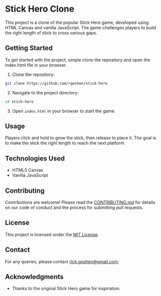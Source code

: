 # Stick Hero Clone

This project is a clone of the popular Stick Hero game, developed using HTML Canvas and vanilla JavaScript. The game challenges players to build the right length of stick to cross various gaps.

## Getting Started

To get started with the project, simple clone the repository and open the index.html file in your browser.

1. Clone the repository:

```bash
git clone https://github.com/rgoshen/stick-hero
```

2. Navigate to the project directory:

```bash
cd stick-hero
```

3. Open `index.html` in your browser to start the game.

## Usage

Players click and hold to grow the stick, then release to place it. The goal is to make the stick the right length to reach the next platform.

## Technologies Used

- HTML5 Canvas
- Vanilla JavaScript

## Contributing

Contributions are welcome! Please read the [CONTRIBUTING.md](./CONTRIBUTING.md) for details on our code of conduct and the process for submitting pull requests.

## License

This project is licensed under the [MIT License](./LICENSE.md).

## Contact

For any queries, please contact <rick.goshen@gmail.com>.

## Acknowledgments

- Thanks to the original Stick Hero game for inspiration.

